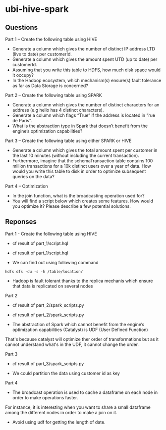 # ubi-hive-spark


## Questions

Part 1 – Create the following table using HIVE
- Generate a column which gives the number of distinct IP address LTD (live to date)
per customerId.
- Generate a column which gives the amount spent UTD (up to date) per customerId.
- Assuming that you write this table to HDFS, how much disk space would it occupy?
- In the Hadoop ecosystem, which mechanism(s) ensure(s) fault tolerance as far as
Data Storage is concerned?

Part 2 – Create the following table using SPARK
- Generate a column which gives the number of distinct characters for an address (e.g
hello has 4 distinct characters).
- Generate a column which flags “True” if the address is located in “rue de Paris”.
- What is the abstraction type in Spark that doesn’t benefit from the engine’s
optimization capabilities?

Part 3 – Create the following table using either SPARK or HIVE
- Generate a column which gives the total amount spent per customer in the last 10
minutes (without including the current transaction).
- Furthermore, imagine that the schemaTransaction table contains 100 million
transactions for a 10k distinct users over a year of data. How would you write this
table to disk in order to optimize subsequent queries on the data?

Part 4 – Optimization
- In the join function, what is the broadcasting operation used for?
- You will find a script below which creates some features. How would you optimize it?
Please describe a few potential solutions.


## Reponses

Part 1 - Create the following table using HIVE
- cf result of part_1/script.hql
- cf result of part_1/script.hql

- We can find out using following command

```
hdfs dfs -du -s -h /table/location/
```

- Hadoop is fault tolerant thanks to the replica mechanis which ensure that
data is replicated on several nodes


Part 2

- cf result of part_2/spark_scripts.py
- cf result of part_2/spark_scripts.py

- The abstraction of Spark which cannot benefit from the engine’s
optimization capabilities (Catalyst) is UDF (User Defined Function)

That's because catalyst will optimize ther order of transformations but
as it cannot understand what's in the UDF, it cannot change the order.

Part 3

- cf result of part_3/spark_scripts.py

- We could partition the data using customer id as key

Part 4

- The broadcast operation is used to cache a dataframe on each node in order
to make operations faster.

For instance, it is interesting when you want to share a small dataframe among
the different nodes in order to make a join on it.


- Avoid using udf for getting the length of date.
